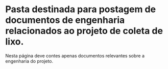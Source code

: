 <h1>Pasta destinada para postagem de documentos de engenharia relacionados ao projeto de coleta de lixo.</h1>
Nesta página deve contes apenas documentos relevantes sobre a engenharia do projeto.
